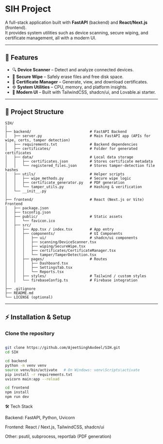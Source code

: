 # SIH Project

A full-stack application built with **FastAPI** (backend) and **React/Next.js** (frontend).  
It provides system utilities such as device scanning, secure wiping, and certificate management, all with a modern UI.

---

## 🚀 Features
- 🔍 **Device Scanner** – Detect and analyze connected devices.  
- 🧹 **Secure Wipe** – Safely erase files and free disk space.  
- 📜 **Certificate Manager** – Generate, view, and download certificates.  
- ⚙️ **System Utilities** – CPU, memory, and platform insights.  
- 🎨 **Modern UI** – Built with TailwindCSS, shadcn/ui, and Lovable.ai starter.  

---

## 📂 Project Structure
```
SIH/
│
├── backend/                           # FastAPI Backend
│   ├── server.py                      # Main FastAPI app (APIs for wipe, certs, tamper detection)
│   ├── requirements.txt               # Backend dependencies
│   ├── certificates/                  # Folder for generated certificates
│   ├── data/                          # Local data storage
│   │   ├── certificates.json          # Stores certificate metadata
│   │   └── registered_files.json      # Stores tamper-detection file hashes
│   ├── utils/                         # Helper scripts
│   │   ├── wipe_methods.py            # Secure wipe logic
│   │   ├── certificate_generator.py   # PDF generation
│   │   └── tamper_utils.py            # Hashing & verification
│   └── __init__.py
│
├── frontend/                          # React (Next.js or Vite) Frontend
│   ├── package.json
│   ├── tsconfig.json
│   ├── public/                        # Static assets
│   │   └── favicon.ico
│   ├── src/
│   │   ├── App.tsx / index.tsx        # App entry
│   │   ├── components/                # UI Components
│   │   │   ├── ui/                    # shadcn/ui components
│   │   │   ├── scanning/DeviceScanner.tsx
│   │   │   ├── wiping/SecureWipe.tsx
│   │   │   ├── certificates/CertificateManager.tsx
│   │   │   └── tamper/TamperDetection.tsx
│   │   ├── pages/                     # Routes
│   │   │   ├── Dashboard.tsx
│   │   │   ├── SettingsTab.tsx
│   │   │   └── Reports.tsx
│   │   ├── styles/                    # Tailwind / custom styles
│   │   └── firebaseConfig.ts          # Firebase integration
│
├── .gitignore
├── README.md
└── LICENSE (optional)
```

---

## ⚡ Installation & Setup

### Clone the repository
```bash

git clone https://github.com/AjeetSinghAvdeel/SIH.git
cd SIH

cd backend
python -m venv venv
source venv/bin/activate   # On Windows: venv\Scripts\activate
pip install -r requirements.txt
uvicorn main:app --reload

cd frontend
npm install
npm run dev
```

🛠️ Tech Stack

Backend: FastAPI, Python, Uvicorn

Frontend: React / Next.js, TailwindCSS, shadcn/ui

Other: psutil, subprocess, reportlab (PDF generation)
